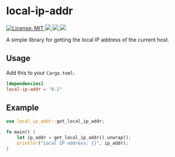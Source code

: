 <h1>local-ip-addr</h1>
<p>
  <a href="LICENSE" target="_blank">
    <img alt="License: MIT" src="https://img.shields.io/badge/License-MIT-blue.svg" />
  </a>
  <a href="https://crates.io/crates/local-ip-addr" target="_blank">
    <img src="https://img.shields.io/crates/v/local-ip-addr.svg" />
  </a>
  
  <a href="https://crates.io/crates/local-ip-addr" target="_blank">
    <img src="https://img.shields.io/crates/dr/local-ip-addr" />
  </a>
  
  <a href="https://docs.rs/local-ip-addr" target="_blank">
    <img src="https://docs.rs/local-ip-addr/badge.svg" />
  </a>
</p>

A simple library for getting the local IP address of the current host.

## Usage

Add this to your `Cargo.toml`:

```toml
[dependencies]
local-ip-addr = "0.1"
```

## Example

```rust
use local_ip_addr::get_local_ip_addr;

fn main() {
    let ip_addr = get_local_ip_addr().unwrap();
    println!("Local IP address: {}", ip_addr);
}
```


